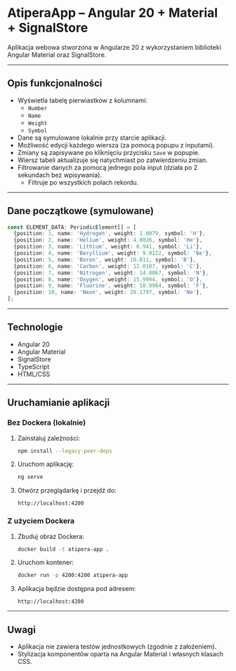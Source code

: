# AtiperaApp – Angular 20 + Material + SignalStore

Aplikacja webowa stworzona w Angularze 20 z wykorzystaniem biblioteki Angular Material oraz SignalStore.

---

## Opis funkcjonalności

- Wyświetla tabelę pierwiastków z kolumnami:
  - `Number`
  - `Name`
  - `Weight`
  - `Symbol`
- Dane są symulowane lokalnie przy starcie aplikacji.
- Możliwość edycji każdego wiersza (za pomocą popupu z inputami).
- Zmiany są zapisywane po kliknięciu przycisku `Save` w popupie.
- Wiersz tabeli aktualizuje się natychmiast po zatwierdzeniu zmian.
- Filtrowanie danych za pomocą jednego pola input (działa po 2 sekundach bez wpisywania).
  - Filtruje po wszystkich polach rekordu.

---

## Dane początkowe (symulowane)

```ts
const ELEMENT_DATA: PeriodicElement[] = [
  {position: 1, name: 'Hydrogen', weight: 1.0079, symbol: 'H'},
  {position: 2, name: 'Helium', weight: 4.0026, symbol: 'He'},
  {position: 3, name: 'Lithium', weight: 6.941, symbol: 'Li'},
  {position: 4, name: 'Beryllium', weight: 9.0122, symbol: 'Be'},
  {position: 5, name: 'Boron', weight: 10.811, symbol: 'B'},
  {position: 6, name: 'Carbon', weight: 12.0107, symbol: 'C'},
  {position: 7, name: 'Nitrogen', weight: 14.0067, symbol: 'N'},
  {position: 8, name: 'Oxygen', weight: 15.9994, symbol: 'O'},
  {position: 9, name: 'Fluorine', weight: 18.9984, symbol: 'F'},
  {position: 10, name: 'Neon', weight: 20.1797, symbol: 'Ne'},
];
```

---

## Technologie

- Angular 20  
- Angular Material  
- SignalStore  
- TypeScript  
- HTML/CSS  

---

## Uruchamianie aplikacji

### Bez Dockera (lokalnie)

1. Zainstaluj zależności:

   ```bash
   npm install --legacy-peer-deps
   ```

2. Uruchom aplikację:

   ```bash
   ng serve
   ```

3. Otwórz przeglądarkę i przejdź do:

   ```
   http://localhost:4200
   ```

### Z użyciem Dockera

1. Zbuduj obraz Dockera:

   ```bash
   docker build -t atipera-app .
   ```

2. Uruchom kontener:

   ```bash
   docker run -p 4200:4200 atipera-app
   ```

3. Aplikacja będzie dostępna pod adresem:

   ```
   http://localhost:4200
   ```

---

## Uwagi

- Aplikacja nie zawiera testów jednostkowych (zgodnie z założeniem).
- Stylizacja komponentów oparta na Angular Material i własnych klasach CSS.
